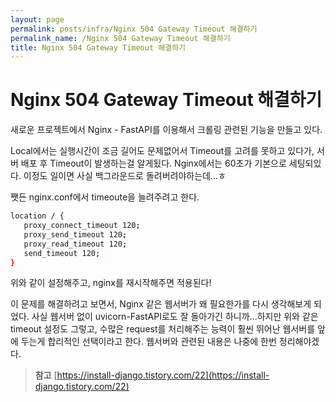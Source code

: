 ```yaml
---
layout: page
permalink: posts/infra/Nginx 504 Gateway Timeout 해결하기
permalink_name: /Nginx 504 Gateway Timeout 해결하기
title: Nginx 504 Gateway Timeout 해결하기
---
```

# Nginx 504 Gateway Timeout 해결하기

새로운 프로젝트에서 Nginx - FastAPI를 이용해서 크롤링 관련된 기능을 만들고 있다.

Local에서는 실행시간이 조금 길어도 문제없어서 Timeout를 고려를 못하고 있다가, 서버 배포 후 Timeout이 발생하는걸 알게됬다. Nginx에서는 60초가 기본으로 세팅되있다. 이정도 일이면 사실 백그라운드로 돌려버려야하는데...ㅎ

쨋든 nginx.conf에서 timeoute을 늘려주려고 한다.

```bash
location / {
   proxy_connect_timeout 120;
   proxy_send_timeout 120; 
   proxy_read_timeout 120; 
   send_timeout 120; 
}
```

위와 같이 설정해주고, nginx를 재시작해주면 적용된다!

이 문제를 해결하려고 보면서, Nginx 같은 웹서버가 왜 필요한가를 다시 생각해보게 되었다. 사실 웹서버 없이 uvicorn-FastAPI로도 잘 돌아가긴 하니까...하지만 위와 같은 timeout 설정도 그렇고, 수많은 request를 처리해주는 능력이 훨씬 뛰어난 웹서버를 앞에 두는게 합리적인 선택이라고 한다. 웹서버와 관련된 내용은 나중에 한번 정리해야겠다.

> **참고**
> [https://install-django.tistory.com/22](https://install-django.tistory.com/22)
